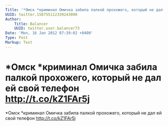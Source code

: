 ```yaml
---
Title: '*Омск *криминал Омичка забила палкой прохожего, который не дал ей свой телефон http://t.co/kZ1FAr5j'
UUID: twitter.158755112339243008
Author:
    Title: Balancer
    UUID: twitter.user.balancer73
Date: 'Mon, 16 Jan 2012 07:39:02 +0400'
Type: Post
Markup: Text
---
```


# *Омск *криминал Омичка забила палкой прохожего, который не дал ей свой телефон http://t.co/kZ1FAr5j

*Омск *криминал Омичка забила палкой прохожего, который не
дал ей свой телефон http://t.co/kZ1FAr5j